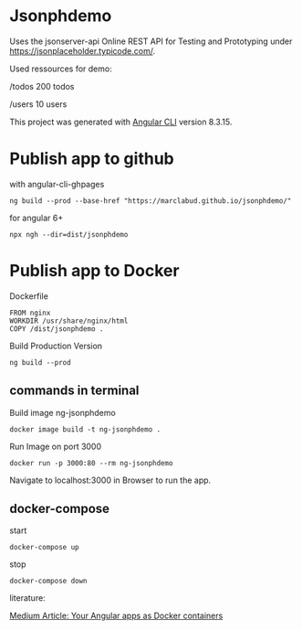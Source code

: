 # Jsonphdemo

Uses the jsonserver-api Online REST API for Testing and Prototyping under https://jsonplaceholder.typicode.com/.

Used ressources for demo:

/todos	  200 todos

/users	  10 users
 
This project was generated with [Angular CLI](https://github.com/angular/angular-cli) version 8.3.15.

# Publish app to github

with angular-cli-ghpages

``ng build --prod --base-href "https://marclabud.github.io/jsonphdemo/"``

for angular 6+

```npx ngh --dir=dist/jsonphdemo```

# Publish app to Docker



Dockerfile

```
FROM nginx
WORKDIR /usr/share/nginx/html
COPY /dist/jsonphdemo .
 ```
Build Production Version
 
```ng build --prod```

## commands in terminal

Build image ng-jsonphdemo

```docker image build -t ng-jsonphdemo .```

Run Image on port 3000

```docker run -p 3000:80 --rm ng-jsonphdemo```

Navigate to localhost:3000 in Browser to run the app.

## docker-compose

start

```docker-compose up```

stop

```docker-compose down```

literature:

[Medium Article: Your Angular apps as Docker containers](https://medium.com/@DenysVuika/your-angular-apps-as-docker-containers-471f570a7f2)
